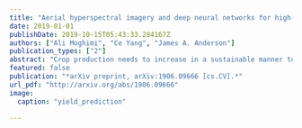 ```yaml
---
title: "Aerial hyperspectral imagery and deep neural networks for high-throughput yield phenotyping in wheat"
date: 2019-01-01
publishDate: 2019-10-15T05:43:33.284167Z
authors: ["Ali Moghimi", "Ce Yang", "James A. Anderson"]
publication_types: ["2"]
abstract: "Crop production needs to increase in a sustainable manner to meet the growing global demand for food. To identify crop varieties with high yield potential, plant scientists and breeders evaluate the performance of hundreds of lines in multiple locations over several years. To facilitate the process of selecting advanced varieties, an automated framework was developed in this study. A hyperspectral camera was mounted on an unmanned aerial vehicle to collect aerial imagery with high spatial and spectral resolution. Aerial images were captured in two consecutive growing seasons from three experimental yield fields composed of hundreds experimental plots (1x2.4 meter), each contained a single wheat line. The grain of more than thousand wheat plots was harvested by a combine, weighed, and recorded as the ground truth data. To leverage the high spatial resolution and investigate the yield variation within the plots, images of plots were divided into sub-plots by integrating image processing techniques and spectral mixture analysis with the expert domain knowledge. Afterwards, the sub-plot dataset was divided into train, validation, and test sets using stratified sampling. Subsequent to extracting features from each sub-plot, deep neural networks were trained for yield estimation. The coefficient of determination for predicting the yield of the test dataset at sub-plot scale was 0.79 with root mean square error of 5.90 grams. In addition to providing insights into yield variation at sub-plot scale, the proposed framework can facilitate the process of high-throughput yield phenotyping as a valuable decision support tool. It offers the possibility of (i) remote visual inspection of the plots, (ii) studying the effect of crop density on yield, and (iii) optimizing plot size to investigate more lines in a dedicated field each year."
featured: false
publication: "*arXiv preprint, arXiv:1906.09666 [cs.CV].*"
url_pdf: "http://arxiv.org/abs/1906.09666"
image:
  caption: "yield_prediction"
  
---
```


